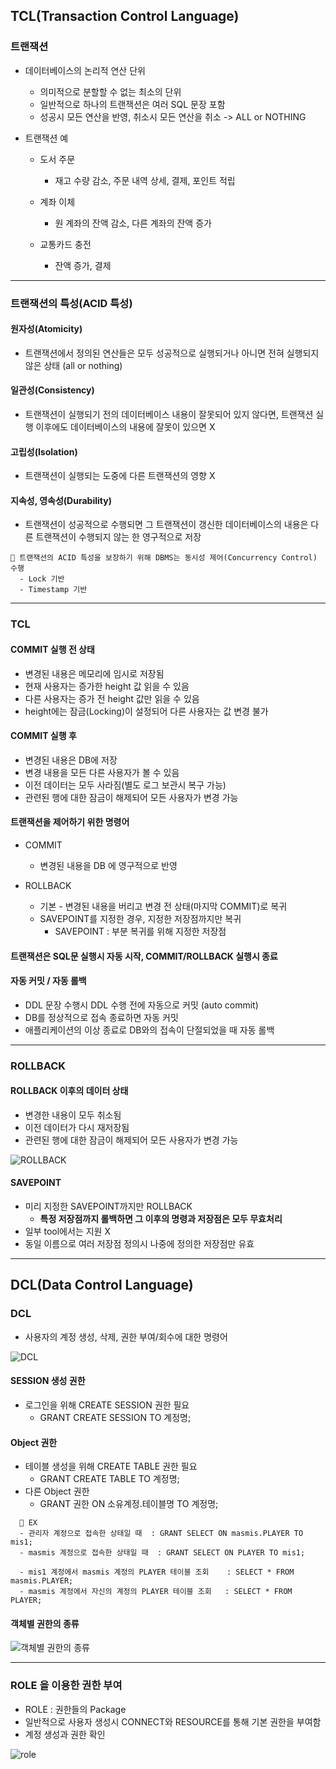 ## TCL(Transaction Control Language)
### 트랜잭션
- 데이터베이스의 논리적 연산 단위
  - 의미적으로 분할할 수 없는 최소의 단위
  - 일반적으로 하나의 트랜잭션은 여러 SQL 문장 포함
  - 성공시 모든 연산을 반영, 취소시 모든 연산을 취소 -> ALL or NOTHING


- 트랜잭션 예
  - 도서 주문
    - 재고 수량 감소, 주문 내역 상세, 결제, 포인트 적립

  - 계좌 이체
    - 원 계좌의 잔액 감소, 다른 계좌의 잔액 증가

  - 교통카드 충전
    - 잔액 증가, 결제


---

### 트랜잭션의 특성(ACID 특성)
#### 원자성(Atomicity)
  - 트랜잭션에서 정의된 연산들은 모두 성공적으로 실행되거나 아니면 전혀 실행되지 않은 상태 (all or nothing)


#### 일관성(Consistency)
  - 트랜잭션이 실행되기 전의 데이터베이스 내용이 잘못되어 있지 않다면, 트랜잭션
 실행 이후에도 데이터베이스의 내용에 잘못이 있으면 X


#### 고립성(Isolation)
  - 트랜잭션이 실행되는 도중에 다른 트랜잭션의 영향 X


#### 지속성, 영속성(Durability)
  - 트랜잭션이 성공적으로 수행되면 그 트랜잭션이 갱신한 데이터베이스의 내용은 다른 트랜잭션이 수행되지 않는 한 영구적으로 저장

```
💌 트랜잭션의 ACID 특성을 보장하기 위해 DBMS는 동시성 제어(Concurrency Control) 수행
  - Lock 기반
  - Timestamp 기반
```


---

### TCL
#### COMMIT 실행 전 상태
  - 변경된 내용은 메모리에 임시로 저장됨
  - 현재 사용자는 증가한 height 값 읽을 수 있음
  - 다른 사용자는 증가 전 height 값만 읽을 수 있음
  - height에는 잠금(Locking)이 설정되어 다른 사용자는 값 변경 불가


#### COMMIT 실행 후
  - 변경된 내용은 DB에 저장
  - 변경 내용을 모든 다른 사용자가 볼 수 있음
  - 이전 데이터는 모두 사라짐(별도 로그 보관시 복구 가능)
  - 관련된 행에 대한 잠금이 해제되어 모든 사용자가 변경 가능


#### 트랜잭션을 제어하기 위한 명령어
  - COMMIT
    - 변경된 내용을 DB 에 영구적으로 반영

  - ROLLBACK
    - 기본 - 변경된 내용을 버리고 변경 전 상태(마지막 COMMIT)로 복귀
    - SAVEPOINT를 지정한 경우, 지정한 저장점까지만 복귀
      - SAVEPOINT : 부분 복귀를 위해 지정한 저장점


#### 트랜잭션은 SQL문 실행시 자동 시작, COMMIT/ROLLBACK 실행시 종료


#### 자동 커밋 / 자동 롤백
  - DDL 문장 수행시 DDL 수행 전에 자동으로 커밋 (auto commit)
  - DB를 정상적으로 접속 종료하면 자동 커밋
  - 애플리케이션의 이상 종료로 DB와의 접속이 단절되었을 때 자동 롤백


---

### ROLLBACK
#### ROLLBACK 이후의 데이터 상태
  - 변경한 내용이 모두 취소됨
  - 이전 데이터가 다시 재저장됨
  - 관련된 행에 대한 잠금이 해제되어 모든 사용자가 변경 가능

![ROLLBACK](https://github.com/silverywaves/IT_ACADEMY/assets/155939946/18984dcf-5bcc-49c6-967f-b1c5dc3ada33)



#### SAVEPOINT
  - 미리 지정한 SAVEPOINT까지만 ROLLBACK
    - **특정 저장점까지 롤백하면 그 이후의 명령과 저장점은 모두 무효처리**
  - 일부 tool에서는 지원 X
  - 동일 이름으로 여러 저장점 정의시 나중에 정의한 저장점만 유효


---

## DCL(Data Control Language)
### DCL
- 사용자의 계정 생성, 삭제, 권한 부여/회수에 대한 명령어

![DCL](https://github.com/silverywaves/IT_ACADEMY/assets/155939946/7623acd2-f6e0-4a15-8a1e-216d20fa64be)


#### SESSION 생성 권한
  - 로그인을 위해 CREATE SESSION 권한 필요
    - GRANT CREATE SESSION TO 계정명;


#### Object 권한
  - 테이블 생성을 위해 CREATE TABLE 권한 필요
    - GRANT CREATE TABLE TO 계정명;
  - 다른 Object 권한
    - GRANT 권한 ON 소유계정.테이블명 TO 계정명;
   
```
  📌 EX
  - 관리자 계정으로 접속한 상태일 때  : GRANT SELECT ON masmis.PLAYER TO mis1;
  - masmis 계정으로 접속한 상태일 때  : GRANT SELECT ON PLAYER TO mis1;

  - mis1 계정에서 masmis 계정의 PLAYER 테이블 조회    : SELECT * FROM masmis.PLAYER;
  - masmis 계정에서 자신의 계정의 PLAYER 테이블 조회   : SELECT * FROM PLAYER;
```


#### 객체별 권한의 종류

![객체별 권한의 종류](https://github.com/silverywaves/IT_ACADEMY/assets/155939946/7ed6ae9f-e47f-443c-bb79-1bd3616fb7fd)




---

### ROLE 을 이용한 권한 부여
  - ROLE : 권한들의 Package
  - 일반적으로 사용자 생성시 CONNECT와 RESOURCE를 통해 기본 권한을 부여함
  - 계정 생성과 권한 확인
    
![role](https://github.com/silverywaves/IT_ACADEMY/assets/155939946/1dbb76a8-1b20-4ac4-8ddf-35bcbdd00831)

    

